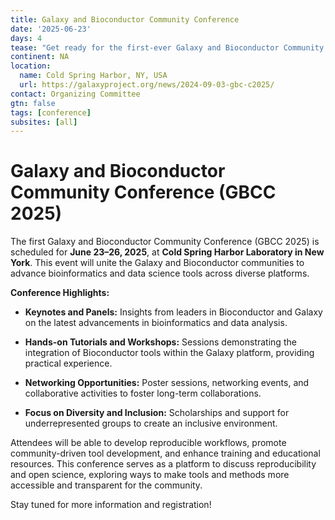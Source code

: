 ```yaml
---
title: Galaxy and Bioconductor Community Conference 
date: '2025-06-23'
days: 4
tease: "Get ready for the first-ever Galaxy and Bioconductor Community Conference (GBCC 2025)! Join us in New York for an unforgettable event packed with cutting-edge bioinformatics workshops, inspiring keynotes, and amazing networking opportunities. "
continent: NA
location:
  name: Cold Spring Harbor, NY, USA
  url: https://galaxyproject.org/news/2024-09-03-gbc-c2025/
contact: Organizing Committee
gtn: false
tags: [conference]
subsites: [all]
---
```


# Galaxy and Bioconductor Community Conference (GBCC 2025)

The first Galaxy and Bioconductor Community Conference (GBCC 2025) is scheduled for **June 23–26, 2025**, at **Cold Spring Harbor Laboratory in New York**. This event will unite the Galaxy and Bioconductor communities to advance bioinformatics and data science tools across diverse platforms.

**Conference Highlights:**

- **Keynotes and Panels:** Insights from leaders in Bioconductor and Galaxy on the latest advancements in bioinformatics and data analysis.
  
- **Hands-on Tutorials and Workshops:** Sessions demonstrating the integration of Bioconductor tools within the Galaxy platform, providing practical experience.

- **Networking Opportunities:** Poster sessions, networking events, and collaborative activities to foster long-term collaborations.

- **Focus on Diversity and Inclusion:** Scholarships and support for underrepresented groups to create an inclusive environment.

Attendees will be able to develop reproducible workflows, promote community-driven tool development, and enhance training and educational resources. This conference serves as a platform to discuss reproducibility and open science, exploring ways to make tools and methods more accessible and transparent for the community.

Stay tuned for more information and registration!

